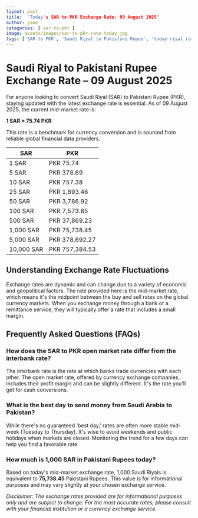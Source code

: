 ```yaml
---
layout: post
title:  'Today's SAR to PKR Exchange Rate: 09 August 2025'
author: jane
categories: [ sar-to-pkr ]
image: assets/images/sar-to-pkr-rate-today.jpg
tags: ['SAR to PKR', 'Saudi Riyal to Pakistani Rupee', 'today riyal rate in pakistan', 'saudi riyal rate', 'open market riyal rate']
---
```


# Saudi Riyal to Pakistani Rupee Exchange Rate – 09 August 2025

For anyone looking to convert Saudi Riyal (SAR) to Pakistani Rupee (PKR), staying updated with the latest exchange rate is essential. As of 09 August 2025, the current mid-market rate is:

**1 SAR = 75.74 PKR**

This rate is a benchmark for currency conversion and is sourced from reliable global financial data providers.

| SAR | PKR |
| --- | --- |
| 1 SAR | PKR 75.74 |
| 5 SAR | PKR 378.69 |
| 10 SAR | PKR 757.38 |
| 25 SAR | PKR 1,893.46 |
| 50 SAR | PKR 3,786.92 |
| 100 SAR | PKR 7,573.85 |
| 500 SAR | PKR 37,869.23 |
| 1,000 SAR | PKR 75,738.45 |
| 5,000 SAR | PKR 378,692.27 |
| 10,000 SAR | PKR 757,384.53 |


## Understanding Exchange Rate Fluctuations

Exchange rates are dynamic and can change due to a variety of economic and geopolitical factors. The rate provided here is the mid-market rate, which means it's the midpoint between the buy and sell rates on the global currency markets. When you exchange money through a bank or a remittance service, they will typically offer a rate that includes a small margin.

## Frequently Asked Questions (FAQs)

### How does the SAR to PKR open market rate differ from the interbank rate?

The interbank rate is the rate at which banks trade currencies with each other. The open market rate, offered by currency exchange companies, includes their profit margin and can be slightly different. It's the rate you'll get for cash conversions.

### What is the best day to send money from Saudi Arabia to Pakistan?

While there's no guaranteed 'best day,' rates are often more stable mid-week (Tuesday to Thursday). It's wise to avoid weekends and public holidays when markets are closed. Monitoring the trend for a few days can help you find a favorable rate.

### How much is 1,000 SAR in Pakistani Rupees today?

Based on today's mid-market exchange rate, 1,000 Saudi Riyals is equivalent to **75,738.45** Pakistani Rupees. This value is for informational purposes and may vary slightly at your chosen exchange service.



*Disclaimer: The exchange rates provided are for informational purposes only and are subject to change. For the most accurate rates, please consult with your financial institution or a currency exchange service.*
